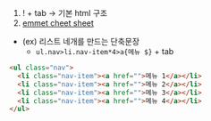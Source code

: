 1. ! + tab -> 기본 html 구조
2. [emmet cheet sheet](https://docs.emmet.io/cheat-sheet/)
- (ex) 리스트 네개를 만드는 단축문장 
  - `ul.nav>li.nav-item*4>a{메뉴 $}` + tab
```HTML
<ul class="nav">
  <li class="nav-item"><a href="">메뉴 1</a></li>
  <li class="nav-item"><a href="">메뉴 2</a></li>
  <li class="nav-item"><a href="">메뉴 3</a></li>
  <li class="nav-item"><a href="">메뉴 4</a></li>
</ul>
```